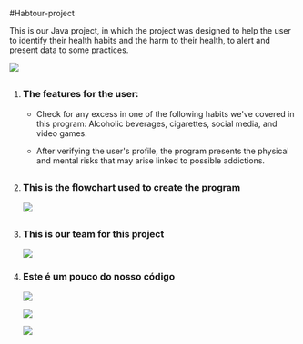 #Habtour-project
<p>This is our Java project, in which the project was designed to help the user to identify their health habits and the harm to their health, to alert and present data to some practices.</p>
<p><img src = "https://cdn.discordapp.com/attachments/954033698012033136/962847059801673798/unknown.png"></p>

##
<ol>
<li><h3>The features for the user:</h3>
<ul>
<li>
  <p>Check for any excess in one of the following habits we've covered in this program: Alcoholic beverages, cigarettes, social media, and video games.</p>
 </li> 
  <li>
  <p>After verifying the user's profile, the program presents the physical and mental risks that may arise linked to possible addictions.
  </li>
  </ul></li>

##

<li><h3>This is the flowchart used to create the program</h3>
<img src = "https://cdn.discordapp.com/attachments/954033698012033136/962875510478766101/unknown.png"></li>

##

<li><h3>This is our team for this project</h3>
<img src = "https://cdn.discordapp.com/attachments/954033698012033136/962876193332420618/unknown.png"></li>
  
  <li><h3>Este é um pouco do nosso código</h3>
   <img src="https://cdn.discordapp.com/attachments/954033698012033136/962877762895495228/unknown.png">
    <p></p>
   <img src="https://cdn.discordapp.com/attachments/954033698012033136/962877928360804402/unknown.png">
    <p></p>
    <img src="https://cdn.discordapp.com/attachments/954033698012033136/962878080362360842/unknown.png">
    
<!--<h1>A seguir, as fontes usadas para os dados do programa</h1>
<ol>
  <li>
    HTTPS://APS.BVS.BR/APPS/CALCULADORAS/?PAGE=8
  </li>
  <li>
  HTTPS://www.UOL.COM.BR/VIVABEM/NOTICIAS/REDACAO/2019/10/24/QUANTAS-HORAS-VOCE-PASSA-NAS-REDES-SOCIAIS-TEMPO-PODE-AFETAR-SEU-SONO.HTM?CMPID=COPIAECOLA
  </li>
  <li>
    HTTPS://www.CREB.COM.BR/NEWS/CRIANCAS-E-ADOLESCENTES-DEVEM-TER-ATIVIDADE-NO-COMPUTADOR-E-VIDEOGAME-LIMITADA-A-2-HORAS-POR-DIA-NO-MAXIMO
  </li>
  <li>
    HTTPS://ACTBR.ORG.BR/POST/VOCE-FUMA-SO-UM-CIGARRO-POR-DIA-RISCOS-SAO-MAIORES-DO-QUE-SE-PENSAVA/17099/
  </li>
  <li>
    HTTPS://www.HIPOLABOR.COM.BR/BLOG/FUMAR-POouco-FAZ-MAL/
  </li>
</ol>-->
